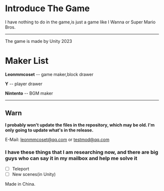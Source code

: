 # Introduce The Game

I have nothing to do in the game,is just a game like I Wanna or Super Mario Bros.

---

The game is made by Unity 2023

# Maker List

**Leonmmcoset** -- game maker,block drawer

**Y** -- player drawer

**Nintento** -- BGM maker

---

## Warn

**I probably won't update the files in the repository, which may be old. I'm only going to update what's in the release.**

E-Mail:
leonmmcoset@qq.com or testmod@qq.com

### I have these things that I am researching now, and there are big guys who can say it in my mailbox and help me solve it

* [ ] Teleport
* [ ] New scenes(in Unity)

Made in China.

